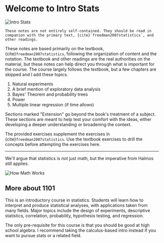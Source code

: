 # Welcome to Intro Stats

![Intro Stats](images/stats-wide.png)


```{important}
These notes are not entirely self-contained. They should be read in companion with the primary text, {cite}`freedman2007statistics`, and other readings.
```

These notes are based primarily on the textbook, {cite}`freedman2007statistics`, following the organization of content and the notation. The textbook and other readings are the real authorities on the material, but these notes can help direct you through what is important for the course. The course largely follows the textbook, but a few chapters are skipped and I add these topics.

1. Natural experiments
2. A brief mention of exploratory data analysis
3. Bayes' Theorem and probability trees
4. Power
5. Multiple linear regression (if time allows)

Sections marked "Extension" go beyond the book's treatment of a subject. These sections are meant to help test your comfort with the ideas, either developing a deeper understanding or broadening the context.

The provided exercises supplement the exercises in {cite}`freedman2007statistics`. Use the textbook exercises to drill the concepts before attempting the exercises here.

---

We'll argue that statistics is *not* just math, but the imperative from Halmos still applies.

![How Math Works](images/HowMath.png)


## More about 1101

This is an introductory course in statistics. Students will learn how to interpret and produce statistical analyses, with applications taken from many fields. Major topics include the design of experiments, descriptive statistics, correlation, probability, hypothesis testing, and regression.

The only pre-requisite for this course is that you should be good at high school algebra. I recommend taking the calculus-based intro instead if you want to pursue stats or a related field. 


```{tableofcontents}
```
